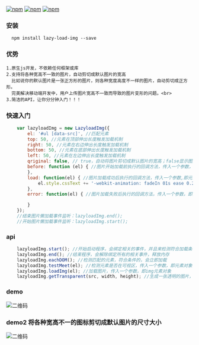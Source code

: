 
 [![npm](https://img.shields.io/npm/v/lazy-load-img.svg?style=flat-square)](https://www.npmjs.com/package/lazy-load-img) [![npm](https://img.shields.io/npm/dt/lazy-load-img.svg?style=flat-square)](https://www.npmjs.com/package/lazy-load-img) [![npm](https://img.shields.io/npm/l/lazy-load-img.svg?style=flat-square)](https://www.npmjs.com/package/flex.css)


### 安装
```
  npm install lazy-load-img --save
```

### 优势
```
1.原生js开发，不依赖任何框架或库
2.支持将各种宽高不一致的图片，自动剪切成默认图片的宽高
  比如说你的默认图片是一张正方形的图片，则各种宽度高度不一样的图片，自动剪切成正方形。
  完美解决移动端开发中，用户上传图片宽高不一致而导致的图片变形的问题。<br>
3.简洁的API，让你分分钟入门！！！
```
### 快速入门
```javascript
    var lazyloadImg = new LazyloadImg({
        el: '#ul [data-src]', //匹配元素
        top: 50, //元素在顶部伸出长度触发加载机制
        right: 50, //元素在右边伸出长度触发加载机制
        bottom: 50, //元素在底部伸出长度触发加载机制
        left: 50, //元素在左边伸出长度触发加载机制
        qriginal: false, // true，自动将图片剪切成默认图片的宽高；false显示图片真实宽高
        before: function (el) { //图片开始加载前执行的回调方法，传入一个参数，即元素本身
        },
        load: function(el) { //图片加载成功后执行的回调方法，传入一个参数,即元素本身
            el.style.cssText += '-webkit-animation: fadeIn 01s ease 0.2s 1 both;animation: fadeIn 1s ease 0.2s 1 both;';
        },
        error: function(el) { //图片加载失败后执行的回调方法，传入一个参数，即元素本身

        }
    });
    //结束图片懒加载事件监听：lazyloadImg.end();
    //开始图片懒加载事件监听：lazyloadImg.start();
```
### api
```javascript
    lazyloadImg.start(); //开始启动程序，会绑定相关的事件，并且来检测符合加载条件的元素
    lazyloadImg.end(); //结束程序，会解除绑定所有的相关事件，释放内存
    lazyloadImg.eachDOM(); //检测匹配的元素，符合条件的，会立即加载
    lazyloadImg.testMeet(el); //检测元素是否在可视区，传入一个参数，即元素对象
    lazyloadImg.loadImg(el); //加载图片，传入一个参数，即img元素对象
    lazyloadImg.getTransparent(src, width, height); //生成一张透明的图片，参数分别是：图片地址，宽度，高度
```
### demo
![二维码](https://github.com/1340641314/lazy-load-img/raw/master/shot/index.png)
### demo2 将各种宽高不一的图标剪切成默认图片的尺寸大小
![二维码](https://github.com/1340641314/lazy-load-img/raw/master/shot/index2.png)
